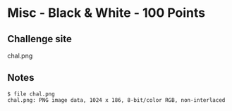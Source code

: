 # Misc - Black & White - 100 Points

## Challenge site  

chal.png  

## Notes  

	$ file chal.png  
	chal.png: PNG image data, 1024 x 186, 8-bit/color RGB, non-interlaced  

